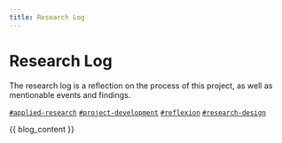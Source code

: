 ```yaml
---
title: Research Log
---
```

# Research Log
The research log is a reflection on the process of this project, as well as mentionable events and findings.

<div>
    <a href="#applied-research" class="blogging-tag"><code>#applied-research</code></a>
    <a href="#project-development" class="blogging-tag"><code>#project-development</code></a>
    <a href="#reflexion" class="blogging-tag"><code>#reflexion</code></a>
    <a href="#research-design" class="blogging-tag"><code>#research-design</code></a>
</div>

{{ blog_content }}
